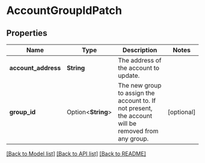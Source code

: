 # AccountGroupIdPatch

## Properties

Name | Type | Description | Notes
------------ | ------------- | ------------- | -------------
**account_address** | **String** | The address of the account to update. | 
**group_id** | Option<**String**> | The new group to assign the account to.  If not present, the account will be removed from any group.  | [optional]

[[Back to Model list]](../README.md#documentation-for-models) [[Back to API list]](../README.md#documentation-for-api-endpoints) [[Back to README]](../README.md)


